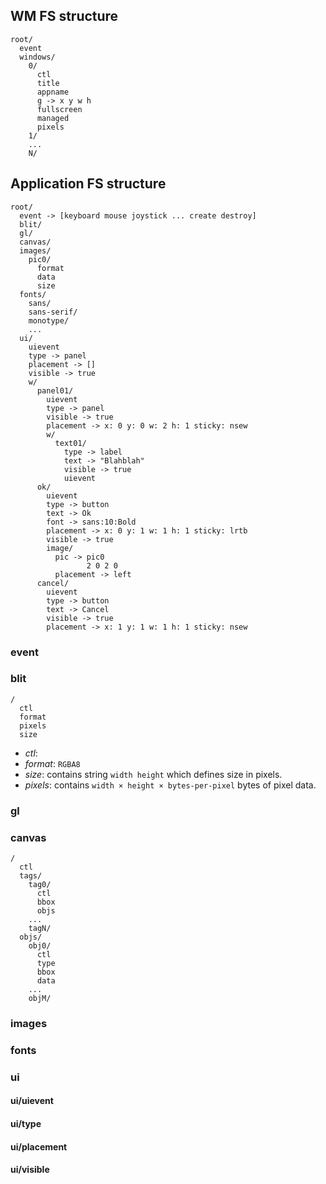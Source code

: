 ## WM FS structure

    root/
      event
      windows/
        0/
          ctl
          title
          appname
          g -> x y w h
          fullscreen
          managed
          pixels
        1/
        ...
        N/

## Application FS structure

    root/
      event -> [keyboard mouse joystick ... create destroy]
      blit/
      gl/
      canvas/
      images/
        pic0/
          format
          data
          size
      fonts/
        sans/
        sans-serif/
        monotype/
        ...
      ui/
        uievent
        type -> panel
        placement -> []
        visible -> true
        w/
          panel01/
            uievent
            type -> panel
            visible -> true
            placement -> x: 0 y: 0 w: 2 h: 1 sticky: nsew
            w/
              text01/
                type -> label
                text -> "Blahblah"
                visible -> true
                uievent
          ok/
            uievent
            type -> button
            text -> Ok
            font -> sans:10:Bold
            placement -> x: 0 y: 1 w: 1 h: 1 sticky: lrtb
            visible -> true
            image/
              pic -> pic0
                     2 0 2 0
              placement -> left
          cancel/
            uievent
            type -> button
            text -> Cancel
            visible -> true
            placement -> x: 1 y: 1 w: 1 h: 1 sticky: nsew

### event

### blit

    /
      ctl
      format
      pixels
      size

- *ctl*:
- *format*: `RGBA8`
- *size*: contains string `width height` which defines size in pixels.
- *pixels*: contains `width × height × bytes-per-pixel` bytes of pixel data.

### gl
### canvas

    /
      ctl
      tags/
        tag0/
          ctl
          bbox
          objs
        ...
        tagN/
      objs/
        obj0/
          ctl
          type
          bbox
          data
        ...
        objM/

### images
### fonts
### ui
#### ui/uievent
#### ui/type
#### ui/placement
#### ui/visible
